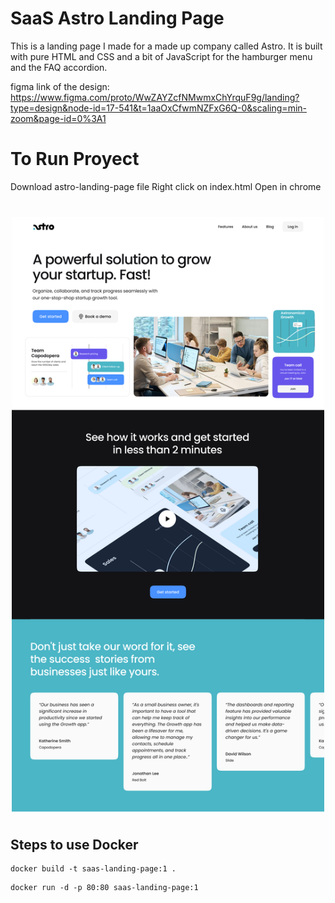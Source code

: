 # SaaS Astro Landing Page

This is a landing page I made for a made up company called Astro. It is built with pure HTML and CSS and a bit of JavaScript for the hamburger menu and the FAQ accordion.

figma link of the design: https://www.figma.com/proto/WwZAYZcfNMwmxChYrquF9g/landing?type=design&node-id=17-541&t=1aaOxCfwmNZFxG6Q-0&scaling=min-zoom&page-id=0%3A1

# To Run Proyect 

<il>Download astro-landing-page file</il>
<il>Right click on index.html</il>
<il>Open in chrome</il>

<img src="./images/screen.png" width="500" style="display:block;margin: 40px auto" />

## Steps to use Docker 

```shell
docker build -t saas-landing-page:1 .
```

```shell
docker run -d -p 80:80 saas-landing-page:1
```
